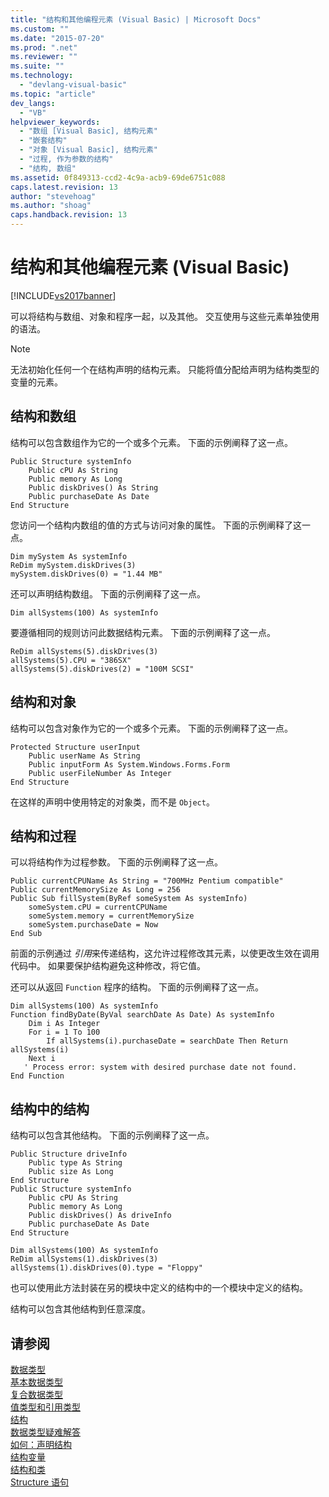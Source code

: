 ```yaml
---
title: "结构和其他编程元素 (Visual Basic) | Microsoft Docs"
ms.custom: ""
ms.date: "2015-07-20"
ms.prod: ".net"
ms.reviewer: ""
ms.suite: ""
ms.technology: 
  - "devlang-visual-basic"
ms.topic: "article"
dev_langs: 
  - "VB"
helpviewer_keywords: 
  - "数组 [Visual Basic], 结构元素"
  - "嵌套结构"
  - "对象 [Visual Basic], 结构元素"
  - "过程, 作为参数的结构"
  - "结构, 数组"
ms.assetid: 0f849313-ccd2-4c9a-acb9-69de6751c088
caps.latest.revision: 13
author: "stevehoag"
ms.author: "shoag"
caps.handback.revision: 13
---
```

# 结构和其他编程元素 (Visual Basic)
[!INCLUDE[vs2017banner](../../../../visual-basic/includes/vs2017banner.md)]

可以将结构与数组、对象和程序一起，以及其他。  交互使用与这些元素单独使用的语法。  
  
> [!NOTE]
>  无法初始化任何一个在结构声明的结构元素。  只能将值分配给声明为结构类型的变量的元素。  
  
## 结构和数组  
 结构可以包含数组作为它的一个或多个元素。  下面的示例阐释了这一点。  
  
```vb#  
Public Structure systemInfo  
    Public cPU As String  
    Public memory As Long  
    Public diskDrives() As String  
    Public purchaseDate As Date  
End Structure   
```  
  
 您访问一个结构内数组的值的方式与访问对象的属性。  下面的示例阐释了这一点。  
  
```vb#  
Dim mySystem As systemInfo  
ReDim mySystem.diskDrives(3)  
mySystem.diskDrives(0) = "1.44 MB"  
```  
  
 还可以声明结构数组。  下面的示例阐释了这一点。  
  
```vb#  
Dim allSystems(100) As systemInfo  
```  
  
 要遵循相同的规则访问此数据结构元素。  下面的示例阐释了这一点。  
  
```vb#  
ReDim allSystems(5).diskDrives(3)  
allSystems(5).CPU = "386SX"  
allSystems(5).diskDrives(2) = "100M SCSI"  
```  
  
## 结构和对象  
 结构可以包含对象作为它的一个或多个元素。  下面的示例阐释了这一点。  
  
```vb#  
Protected Structure userInput  
    Public userName As String  
    Public inputForm As System.Windows.Forms.Form  
    Public userFileNumber As Integer  
End Structure  
```  
  
 在这样的声明中使用特定的对象类，而不是 `Object`。  
  
## 结构和过程  
 可以将结构作为过程参数。  下面的示例阐释了这一点。  
  
```vb#  
Public currentCPUName As String = "700MHz Pentium compatible"  
Public currentMemorySize As Long = 256  
Public Sub fillSystem(ByRef someSystem As systemInfo)  
    someSystem.cPU = currentCPUName  
    someSystem.memory = currentMemorySize  
    someSystem.purchaseDate = Now  
End Sub  
```  
  
 前面的示例通过 *引用*来传递结构，这允许过程修改其元素，以使更改生效在调用代码中。  如果要保护结构避免这种修改，将它值。  
  
 还可以从返回 `Function` 程序的结构。  下面的示例阐释了这一点。  
  
```vb#  
Dim allSystems(100) As systemInfo  
Function findByDate(ByVal searchDate As Date) As systemInfo  
    Dim i As Integer  
    For i = 1 To 100  
        If allSystems(i).purchaseDate = searchDate Then Return allSystems(i)  
    Next i  
   ' Process error: system with desired purchase date not found.  
End Function  
```  
  
## 结构中的结构  
 结构可以包含其他结构。  下面的示例阐释了这一点。  
  
```vb#  
Public Structure driveInfo  
    Public type As String  
    Public size As Long  
End Structure  
Public Structure systemInfo  
    Public cPU As String  
    Public memory As Long  
    Public diskDrives() As driveInfo  
    Public purchaseDate As Date  
End Structure  
```  
  
```vb#  
Dim allSystems(100) As systemInfo  
ReDim allSystems(1).diskDrives(3)  
allSystems(1).diskDrives(0).type = "Floppy"  
```  
  
 也可以使用此方法封装在另的模块中定义的结构中的一个模块中定义的结构。  
  
 结构可以包含其他结构到任意深度。  
  
## 请参阅  
 [数据类型](../../../../visual-basic/programming-guide/language-features/data-types/index.md)   
 [基本数据类型](../../../../visual-basic/programming-guide/language-features/data-types/elementary-data-types.md)   
 [复合数据类型](../../../../visual-basic/programming-guide/language-features/data-types/composite-data-types.md)   
 [值类型和引用类型](../../../../visual-basic/programming-guide/language-features/data-types/value-types-and-reference-types.md)   
 [结构](../../../../visual-basic/programming-guide/language-features/data-types/structures.md)   
 [数据类型疑难解答](../../../../visual-basic/programming-guide/language-features/data-types/troubleshooting-data-types.md)   
 [如何：声明结构](../../../../visual-basic/programming-guide/language-features/data-types/how-to-declare-a-structure.md)   
 [结构变量](../../../../visual-basic/programming-guide/language-features/data-types/structure-variables.md)   
 [结构和类](../../../../visual-basic/programming-guide/language-features/data-types/structures-and-classes.md)   
 [Structure 语句](../../../../visual-basic/language-reference/statements/structure-statement.md)